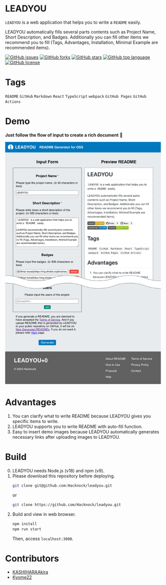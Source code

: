 # LEADYOU

<!-- # Short Description -->

`LEADYOU` is a web application that helps you to write a `README` easily.

LEADYOU automatically fills several parts contents such as Project Name, Short Description, and Badges.
Additionally you can fill other items we recommend you to fill (Tags, Advantages, Installation, Minimal Example are recommended items).

<!-- # Badges -->

[![GitHub issues](https://img.shields.io/github/issues/Hacknock/leadyou)](https://github.com/Hacknock/leadyou/issues)
[![GitHub forks](https://img.shields.io/github/forks/Hacknock/leadyou)](https://github.com/Hacknock/leadyou/network/members)
[![GitHub stars](https://img.shields.io/github/stars/Hacknock/leadyou)](https://github.com/Hacknock/leadyou/stargazers)
[![GitHub top language](https://img.shields.io/github/languages/top/Hacknock/leadyou)](https://github.com/Hacknock/leadyou/)
[![GitHub license](https://img.shields.io/github/license/Hacknock/leadyou)](https://github.com/Hacknock/leadyou/)

# Tags

`README` `GitHub` `Markdown` `React` `TypeScript` `webpack` `GitHub Pages` `GitHub Actions`

# Demo

**Just follow the flow of input to create a rich document** 🎉

![Demo](resources/file-0.png)

# Advantages

1. You can clarify what to write README because LEADYOU gives you specific items to write.
2. LEADYOU supports you to write README with auto-fill function.
3. Easy to insert demo images because LEADYOU automatically generates necessary links after uploading images to LEADYOU.

# Build

0. LEADYOU needs Node.js (v18) and npm (v9).
1. Please download this repository before deploying.
   ```sh
   git clone git@github.com:Hacknock/leadyou.git
   ```
   or
   ```sh
   git clone https://github.com/Hacknock/leadyou.git
   ```
2. Build and view in web browser.
   ```sh
   npm install
   npm run start
   ```
   Then, access `localhost:3000`.

# Contributors

- [KASHIHARAAkira](https://github.com/KASHIHARAAkira)
- [Kyome22](https://github.com/Kyome22)

<!-- CREATED_BY_LEADYOU_README_GENERATOR -->
